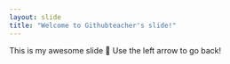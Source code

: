 ```yaml
---
layout: slide
title: "Welcome to Githubteacher's slide!"
---
```

This is my awesome slide :tada:
Use the left arrow to go back!
